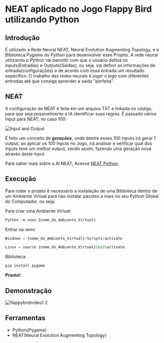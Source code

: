 # NEAT aplicado no Jogo Flappy Bird utilizando Python

## Introdução

É utilizado a Rede Neural NEAT, Neural Evolution Augmenting Topology, e a Biblioteca Pygame do Python
para desenvolver esse Projeto. A rede neural utilizando o Python vai permitir com que o usuário defina os
inputs(Entradas) e Outputs(Saidas), ou seja, vai definir as informações de entrada(configurações) e de
acordo com essa entrada um resultado especifico. O trabalho das redes neurais é jogar o jogo com diferentes
entradas até que consiga aprender a saida "perfeita".



## NEAT

A configuração do NEAT é feita em um arquivo TXT e linkada no código, para que seja possivelmente a IA identificar suas regras. É passado vários Input para NEAT, no caso 100:

![Input and Output](https://user-images.githubusercontent.com/42840902/114312561-65aef180-9ac9-11eb-83d6-383b7f1ca957.png)

É feito um conceito de **_gerações_**, onde dentre esses 100 Inputs irá gerar 1 output, ao aplicar os 100 Inputs no Jogo, irá analisar e verificar qual dos Inputs teve um melhor output, sendo assim, fazendo uma geração nova através deste input.

Para saber mais sobre a AI NEAT, Acesse [NEAT Python](https://neat-python.readthedocs.io/en/latest/).

## Execução

Para rodar o projeto é necessário a instalação de uma Biblioteca dentro de um Ambiente Virtual para não instalar pacotes a mais no seu Python Global do Computador, ou seja:



Para criar uma Ambiente Virtual:

```python
Python -m venv {nome_do_Ambiente_Virtual}
```

Entrar na venv:

```python
Windows = {nome_do_Ambiente_Virtual}/Scripts/activate

Linux = source {nome_do_Ambiente_Virtual}\bin\activate
```

Biblioteca:

```python
pip install pygame
```



**Pronto!**

## Demonstração

![flappybridvideo1 2](https://user-images.githubusercontent.com/42840902/114314070-972abb80-9acf-11eb-943d-865d3340420e.gif)



## Ferramentas
- Python(Pygame)
- NEAT(Neural Evolution Augmenting Topology)

